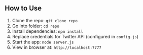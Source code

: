 ## How to Use

1. Clone the repo: `git clone repo`
2. Go into folder: `cd repo`
3. Install dependencies: `npm install`
5. Replace credentials for Twitter API (configured in `config.js`)
6. Start the app: `node server.js`
7. View in browser at: `http://localhost:7777`